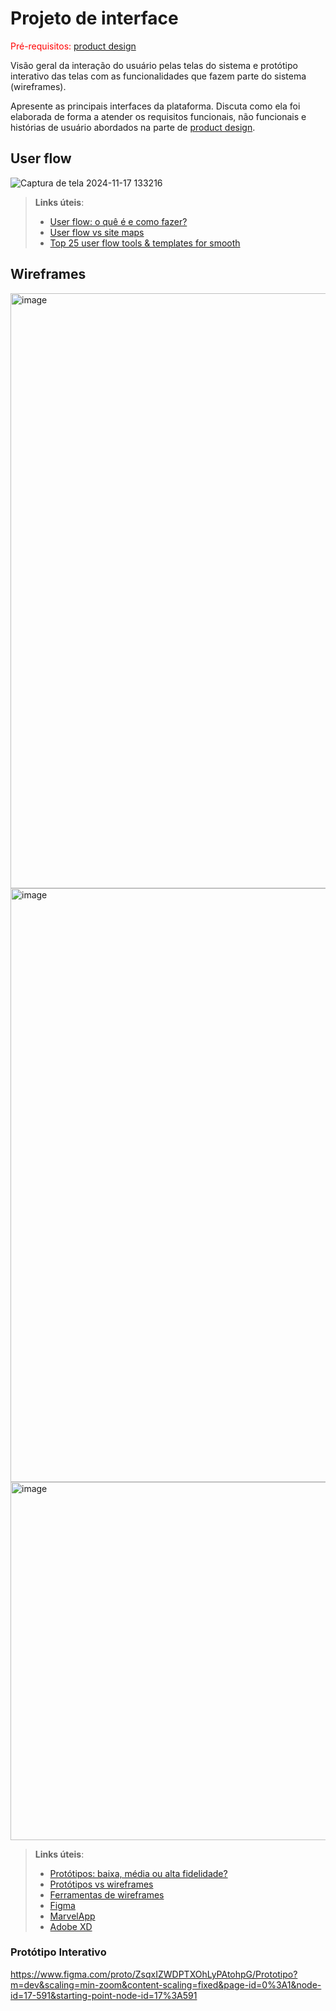 
# Projeto de interface

<span style="color:red">Pré-requisitos: <a href="03-Product-design.md"> product design</a></span>

 Visão geral da interação do usuário pelas telas do sistema e protótipo interativo das telas com as funcionalidades que fazem parte do sistema (wireframes).

 Apresente as principais interfaces da plataforma. Discuta como ela foi elaborada de forma a atender os requisitos funcionais, não funcionais e histórias de usuário abordados na parte de <a href="03-Product-design.md"> product design</a></span>.

 ## User flow

![Captura de tela 2024-11-17 133216](https://github.com/user-attachments/assets/6681db17-d90f-4aa1-9afd-d65f2762282b)




> **Links úteis**:
> - [User flow: o quê é e como fazer?](https://medium.com/7bits/fluxo-de-usu%C3%A1rio-user-flow-o-que-%C3%A9-como-fazer-79d965872534)
> - [User flow vs site maps](http://designr.com.br/sitemap-e-user-flow-quais-as-diferencas-e-quando-usar-cada-um/)
> - [Top 25 user flow tools & templates for smooth](https://www.mockplus.com/blog/post/user-flow-tools)

## Wireframes
<img width="952" alt="image" src="https://github.com/user-attachments/assets/36cf3aec-ca8d-4b93-a39f-f952b1e60300">
<img width="950" alt="image" src="https://github.com/user-attachments/assets/041214c9-55c5-401e-898d-490d89622770">
<img width="573" alt="image" src="https://github.com/user-attachments/assets/6f4bfff9-e85a-43a9-8106-55cf7bbb09c1">


> **Links úteis**:
> - [Protótipos: baixa, média ou alta fidelidade?](https://medium.com/ladies-that-ux-br/prot%C3%B3tipos-baixa-m%C3%A9dia-ou-alta-fidelidade-71d897559135)
> - [Protótipos vs wireframes](https://www.nngroup.com/videos/prototypes-vs-wireframes-ux-projects/)
> - [Ferramentas de wireframes](https://rockcontent.com/blog/wireframes/)
> - [Figma](https://www.figma.com/)
> - [MarvelApp](https://marvelapp.com/developers/documentation/tutorials/)
> - [Adobe XD](https://www.adobe.com/br/products/xd.html#scroll)
### Protótipo Interativo
https://www.figma.com/proto/ZsqxIZWDPTXOhLyPAtohpG/Prototipo?m=dev&scaling=min-zoom&content-scaling=fixed&page-id=0%3A1&node-id=17-591&starting-point-node-id=17%3A591
